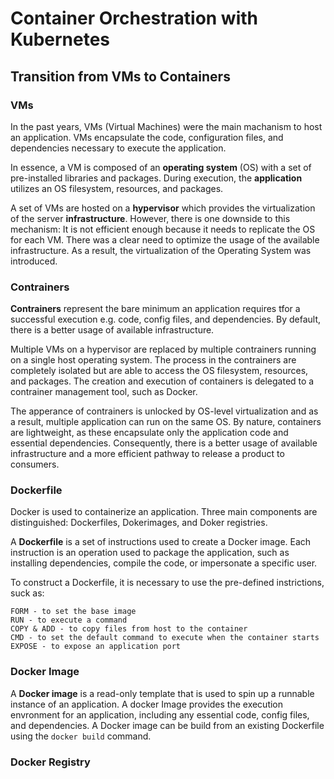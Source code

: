 # Container Orchestration with Kubernetes

## Transition from VMs to Containers

### VMs
In the past years, VMs (Virtual Machines) were the main machanism to host an application. VMs encapsulate the code, configuration files, and dependencies necessary to execute the application.

In essence, a VM is composed of an __operating system__ (OS) with a set of pre-installed libraries and packages. During execution, the __application__ utilizes an OS filesystem, resources, and packages.

A set of VMs are hosted on a __hypervisor__ which provides the virtualization of the server __infrastructure__. However, there is one downside to this mechanism: It is not efficient enough because it needs to replicate the OS for each VM. There was a clear need to optimize the usage of the available infrastructure. As a result, the virtualization of the Operating System was introduced. 

### Contrainers
__Contrainers__ represent the bare minimum an application requires tfor a successful execution e.g. code, config files, and dependencies. By default, there is a better usage of available infrastructure.

Multiple VMs on a hypervisor are replaced by multiple contrainers running on a single host operating system. The process in the contrainers are completely isolated but are able to access the OS filesystem, resources, and packages. The creation and execution of containers is delegated to a contrainer management tool, such as Docker.

The apperance of contrainers is unlocked by OS-level virtualization and as a result, multiple application can run on the same OS. By nature, containers are lightweight, as these encapsulate only the application code and essential dependencies. Consequently, there is a better usage of available infrastructure and a more efficient pathway to release a product to consumers.

### Dockerfile
Docker is used to containerize an application. Three main components are distinguished: Dockerfiles, Dokerimages, and Doker registries. 

A __Dockerfile__ is a set of instructions used to create a Docker image. Each instruction is an operation used to package the application, such as installing dependencies, compile the code, or impersonate a specific user.

To construct a Dockerfile, it is necessary to use the pre-defined instrictions, suck as:
```
FORM - to set the base image
RUN - to execute a command
COPY & ADD - to copy files from host to the container
CMD - to set the default command to execute when the container starts
EXPOSE - to expose an application port
```

### Docker Image

A __Docker image__ is a read-only template that is used to spin up a runnable instance of an application. A docker Image provides the execution envronment for an application, including any essential code, config files, and dependencies. A Docker image can be build from an existing Dockerfile using the `docker build` command.



### Docker Registry






